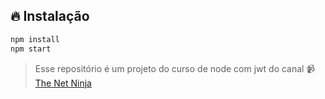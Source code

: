 ## 🔥 Instalação

```bash
npm install
npm start
```

> Esse repositório é um projeto do curso de node com jwt do canal 📹 [The Net Ninja](https://www.youtube.com/channel/UCW5YeuERMmlnqo4oq8vwUpg)
